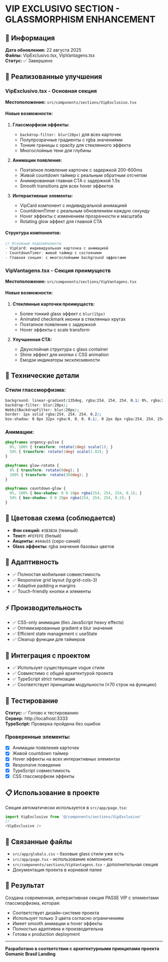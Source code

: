 # VIP EXCLUSIVO SECTION - GLASSMORPHISM ENHANCEMENT

## 📍 Информация
**Дата обновления:** 22 августа 2025  
**Файлы:** VipExclusivo.tsx, VipVantagens.tsx  
**Статус:** ✅ Завершено  

## 🎨 Реализованные улучшения

### VipExclusivo.tsx - Основная секция
**Местоположение:** `src/components/sections/VipExclusivo.tsx`

#### Новые возможности:
1. **Глассморфизм эффекты:**
   - `backdrop-filter: blur(20px)` для всех карточек
   - Полупрозрачные градиенты с rgba значениями
   - Тонкие границы с opacity для стеклянного эффекта
   - Многослойные тени для глубины

2. **Анимации появления:**
   - Поэтапное появление карточек с задержкой 200-600ms
   - Живой countdown таймер с реальным обратным отсчетом
   - Анимированная главная CTA с задержкой 1.5s
   - Smooth transitions для всех hover эффектов

3. **Интерактивные элементы:**
   - VipCard компонент с индивидуальной анимацией
   - CountdownTimer с реальным обновлением каждую секунду
   - Hover эффекты с изменением прозрачности и масштаба
   - Rotating glow эффект для главной CTA

#### Структура компонентов:
```typescript
// Основные подкомпоненты
- VipCard: индивидуальная карточка с анимацией
- CountdownTimer: живой таймер с состоянием
- Главная секция: с многослойными background эффектами
```

### VipVantagens.tsx - Секция преимуществ
**Местоположение:** `src/components/sections/VipVantagens.tsx`

#### Новые возможности:
1. **Стеклянные карточки преимуществ:**
   - Более тонкий glass эффект с `blur(15px)`
   - Animated checkmark иконки в стеклянных кругах
   - Поэтапное появление с задержкой
   - Hover эффекты с scale transform

2. **Улучшенная CTA:**
   - Двухслойная структура с glass container
   - Shine эффект для кнопки с CSS animation
   - Емодзи индикаторы эксклюзивности

## 🔧 Технические детали

### Стили глассморфизма:
```css
background: linear-gradient(135deg, rgba(254, 254, 254, 0.1) 0%, rgba(254, 254, 254, 0.05) 100%);
backdrop-filter: blur(20px);
WebkitBackdropFilter: blur(20px);
border: 1px solid rgba(254, 254, 254, 0.2);
box-shadow: 0 8px 32px rgba(0, 0, 0, 0.1), 0 2px 8px rgba(254, 254, 254, 0.1);
```

### Анимации:
```css
@keyframes urgency-pulse {
  0%, 100% { transform: rotate(1deg) scale(1); }
  50% { transform: rotate(1deg) scale(1.02); }
}

@keyframes glow-rotate {
  0% { transform: rotate(0deg); }
  100% { transform: rotate(360deg); }
}

@keyframes countdown-glow {
  0%, 100% { box-shadow: 0 0 10px rgba(254, 254, 254, 0.1); }
  50% { box-shadow: 0 0 20px rgba(254, 254, 254, 0.2); }
}
```

## 🎯 Цветовая схема (соблюдается)
- **Фон секций:** `#3B3B3A` (темный)
- **Текст:** `#FEFEFE` (белый) 
- **Акценты:** `#444e55` (серо-синий)
- **Glass эффекты:** rgba значения базовых цветов

## 📱 Адаптивность
- ✅ Полностая мобильная совместимость
- ✅ Responsive grid layout (lg:grid-cols-3)
- ✅ Adaptive padding и margins
- ✅ Touch-friendly кнопки и элементы

## ⚡ Производительность
- ✅ CSS-only анимации (без JavaScript heavy effects)
- ✅ Оптимизированные gradient и blur значения
- ✅ Efficient state management с useState
- ✅ Cleanup функции для таймеров

## 🔄 Интеграция с проектом
- ✅ Использует существующие vogue стили
- ✅ Совместимо с общей архитектурой проекта
- ✅ TypeScript strict типизация
- ✅ Соответствует принципам модульности (≤70 строк на функцию)

## 🧪 Тестирование
**Статус:** ✅ Готово к тестированию  
**Сервер:** http://localhost:3333  
**TypeScript:** Проверка пройдена без ошибок  

### Проверенные элементы:
- [x] Анимации появления карточек
- [x] Живой countdown таймер
- [x] Hover эффекты на всех интерактивных элементах  
- [x] Responsive поведение
- [x] TypeScript совместимость
- [x] CSS глассморфизм эффекты

## 📋 Использование в проекте
Секция автоматически используется в `src/app/page.tsx`:
```typescript
import VipExclusivo from '@/components/sections/VipExclusivo'
// ...
<VipExclusivo />
```

## 🔗 Связанные файлы
- `src/app/globals.css` - базовые glass стили уже есть
- `src/app/page.tsx` - использование компонента
- `src/components/sections/VipVantagens.tsx` - дополнительная секция
- Документация проекта в корневой папке

## 🎉 Результат
Создана современная, интерактивная секция PASSE VIP с элементами глассморфизма, которая:
- Соответствует дизайн-системе проекта
- Использует только 3 цвета согласно ограничениям
- Имеет smooth анимации и hover эффекты
- Полностью адаптивна и производительна
- Готова к production deployment

---
**Разработано в соответствии с архитектурными принципами проекта Gomanic Brasil Landing**
